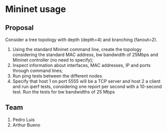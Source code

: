 # Mininet usage

## Proposal
Consider a tree topology with depth (depth=4) and branching (fanout=2).
1. Using the standard Mininet command line, create the topology considering the standard MAC address, bw bandwidth of 25Mbps and Mininet controller (no need to specify); 
2. Inspect information about interfaces, MAC addresses, IP and ports through command lines; 
3. Run ping tests between the different nodes. 
4. Specify that host 1 on port 5555 will be a TCP server and host 2 a client and run iperf tests, considering one report per second with a 10-second test. Run the tests for bw bandwidths of 25 Mbps

## Team
1. Pedro Luis
2. Arthur Bueno
